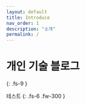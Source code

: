 ```yaml
---
layout: default
title: Introduce
nav_order: 1
description: "소개"
permalink: /
---
```



# 개인 기술 블로그
{: .fs-9 }

테스트
{: .fs-6 .fw-300 }